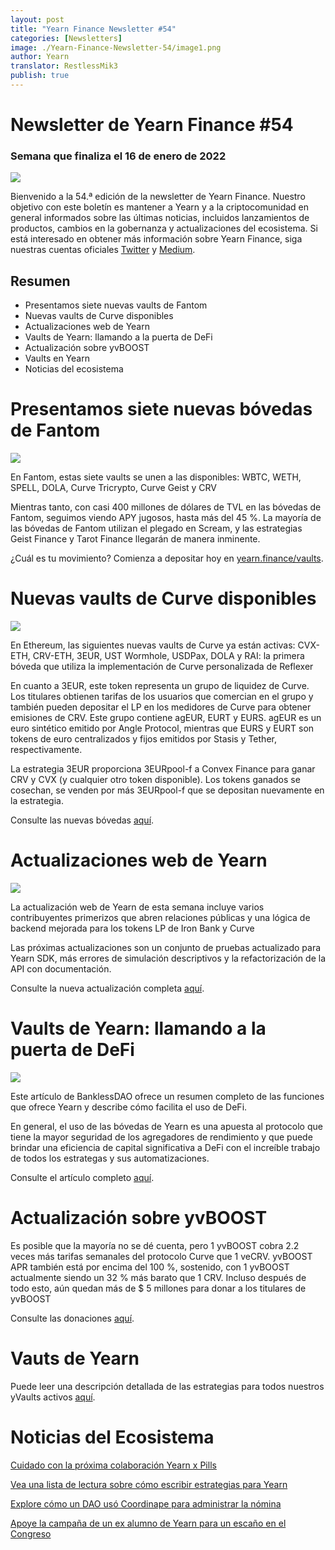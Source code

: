 ```yaml
---
layout: post
title: "Yearn Finance Newsletter #54"
categories: [Newsletters]
image: ./Yearn-Finance-Newsletter-54/image1.png
author: Yearn
translator: RestlessMik3
publish: true
---
```


# Newsletter de Yearn Finance #54

### Semana que finaliza el 16 de enero de 2022

![](image1.png)

Bienvenido a la 54.ª edición de la newsletter de Yearn Finance. Nuestro objetivo con este boletín es mantener a Yearn y a la criptocomunidad en general informados sobre las últimas noticias, incluidos lanzamientos de productos, cambios en la gobernanza y actualizaciones del ecosistema. Si está interesado en obtener más información sobre Yearn Finance, siga nuestras cuentas oficiales [Twitter](https://twitter.com/iearnfinance) y [Medium](https://medium.com/iearn).

## Resumen

- Presentamos siete nuevas vaults de Fantom
- Nuevas vaults de Curve disponibles
- Actualizaciones web de Yearn
- Vaults de Yearn: llamando a la puerta de DeFi
- Actualización sobre yvBOOST
- Vaults en Yearn
- Noticias del ecosistema

# Presentamos siete nuevas bóvedas de Fantom

![](imagen2.png)

En Fantom, estas siete vaults se unen a las disponibles: WBTC, WETH, SPELL, DOLA, Curve Tricrypto, Curve Geist y CRV

Mientras tanto, con casi 400 millones de dólares de TVL en las bóvedas de Fantom, seguimos viendo APY jugosos, hasta más del 45 %. La mayoría de las bóvedas de Fantom utilizan el plegado en Scream, y las estrategias Geist Finance y Tarot Finance llegarán de manera inminente.

¿Cuál es tu movimiento? Comienza a depositar hoy en [yearn.finance/vaults](https://yearn.finance/vaults).

# Nuevas vaults de Curve disponibles

![](image3.png)

En Ethereum, las siguientes nuevas vaults de Curve ya están activas: CVX-ETH, CRV-ETH, 3EUR, UST Wormhole, USDPax, DOLA y RAI: la primera bóveda que utiliza la implementación de Curve personalizada de Reflexer

En cuanto a 3EUR, este token representa un grupo de liquidez de Curve. Los titulares obtienen tarifas de los usuarios que comercian en el grupo y también pueden depositar el LP en los medidores de Curve para obtener emisiones de CRV. Este grupo contiene agEUR, EURT y EURS. agEUR es un euro sintético emitido por Angle Protocol, mientras que EURS y EURT son tokens de euro centralizados y fijos emitidos por Stasis y Tether, respectivamente.

La estrategia 3EUR proporciona 3EURpool-f a Convex Finance para ganar CRV y CVX (y cualquier otro token disponible). Los tokens ganados se cosechan, se venden por más 3EURpool-f que se depositan nuevamente en la estrategia.

Consulte las nuevas bóvedas [aquí](https://yearn.finance/#/vaults).

# Actualizaciones web de Yearn

![](image4.png)

La actualización web de Yearn de esta semana incluye varios contribuyentes primerizos que abren relaciones públicas y una lógica de backend mejorada para los tokens LP de Iron Bank y Curve

Las próximas actualizaciones son un conjunto de pruebas actualizado para Yearn SDK, más errores de simulación descriptivos y la refactorización de la API con documentación.

Consulte la nueva actualización completa [aquí](https://yearnweb.substack.com/p/yearn-web-engineering-update).

# Vaults de Yearn: llamando a la puerta de DeFi

![](image5.png)

Este artículo de BanklessDAO ofrece un resumen completo de las funciones que ofrece Yearn y describe cómo facilita el uso de DeFi.

En general, el uso de las bóvedas de Yearn es una apuesta al protocolo que tiene la mayor seguridad de los agregadores de rendimiento y que puede brindar una eficiencia de capital significativa a DeFi con el increíble trabajo de todos los estrategas y sus automatizaciones.

Consulte el artículo completo [aquí](https://medium.com/bankless-dao/yearn-finance-vaults-knockin-on-defi-s-door-f5e9f56f669a).

# Actualización sobre yvBOOST

Es posible que la mayoría no se dé cuenta, pero 1 yvBOOST cobra 2.2 veces más tarifas semanales del protocolo Curve que 1 veCRV. yvBOOST APR también está por encima del 100 %, sostenido, con 1 yvBOOST actualmente siendo un 32 % más barato que 1 CRV. Incluso después de todo esto, aún quedan más de $ 5 millones para donar a los titulares de yvBOOST

Consulte las donaciones [aquí](https://etherscan.io/address/0xdf270b48829e0f05211f3a33e5dc0a84f7247fbe).

# Vauts de Yearn

Puede leer una descripción detallada de las estrategias para todos nuestros yVaults activos [aquí](https://medium.com/yearn-state-of-the-vaults/the-vaults-at-yearn-9237905ffed3).

# Noticias del Ecosistema 

[Cuidado con la próxima colaboración Yearn x Pills](https://twitter.com/bantg/status/1482764820265029633)

[Vea una lista de lectura sobre cómo escribir estrategias para Yearn](https://twitter.com/sjkelleyjr/status/1481664381054177281)

[Explore cómo un DAO usó Coordinape para administrar la nómina](https://twitter.com/jkey_eth/status/1479642151730356226)

[Apoye la campaña de un ex alumno de Yearn para un escaño en el Congreso](https://twitter.com/mattdwest/status/1481083902580166656)
